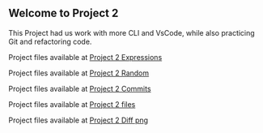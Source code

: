 ## Welcome to Project 2
This Project had us work with more CLI and VsCode, while also practicing Git and refactoring code.

Project files available at [Project 2 Expressions](https://bassguitarben.github.io/cit281-p2/p2-expressions.js)

Project files available at [Project 2 Random](https://bassguitarben.github.io/cit281-p2/p2-random.js)

Project files available at [Project 2 Commits](https://bassguitarben.github.io/cit281-p2/p2-commits.txt)

Project files available at [Project 2 files](https://bassguitarben.github.io/cit281-p2/p2-files.txt)

Project files available at [Project 2 Diff png](https://bassguitarben.github.io/cit281-p2/p2-png.png)

